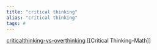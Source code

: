 ```yaml
---
title: "critical thinking"
alias: "critical thinking"
tags: #
---
```

[criticalthinking-vs-overthinking](criticalthinking-vs-overthinking.md)
[[Critical Thinking-Math]]